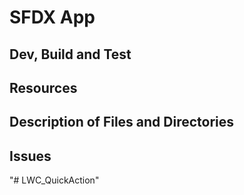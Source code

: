 # SFDX App

## Dev, Build and Test

## Resources

## Description of Files and Directories

## Issues
"# LWC_QuickAction" 
